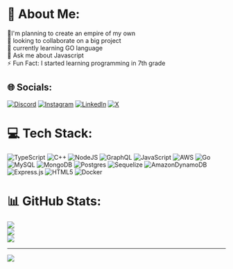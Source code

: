# 💫 About Me:
👑I'm planning to create an empire of my own<br>🤝 looking to collaborate on a big project<br>🌱 currently learning GO language<br>💬 Ask me about Javascript<br>⚡ Fun Fact: I started learning programming in 7th grade


## 🌐 Socials:
[![Discord](https://img.shields.io/badge/Discord-%237289DA.svg?logo=discord&logoColor=white)](https://discord.gg/https://discord.com/invite/TGDJTdMNn3) [![Instagram](https://img.shields.io/badge/Instagram-%23E4405F.svg?logo=Instagram&logoColor=white)](https://grabify.link/WBRF5D) [![LinkedIn](https://img.shields.io/badge/LinkedIn-%230077B5.svg?logo=linkedin&logoColor=white)](https://grabify.link/DWN2YN) [![X](https://img.shields.io/badge/X-black.svg?logo=X&logoColor=white)](https://grabify.link/1PK01Z) 

# 💻 Tech Stack:
![TypeScript](https://img.shields.io/badge/typescript-%23007ACC.svg?style=flat-square&logo=typescript&logoColor=white) ![C++](https://img.shields.io/badge/c++-%2300599C.svg?style=flat-square&logo=c%2B%2B&logoColor=white) ![NodeJS](https://img.shields.io/badge/node.js-6DA55F?style=flat-square&logo=node.js&logoColor=white) ![GraphQL](https://img.shields.io/badge/-GraphQL-E10098?style=flat-square&logo=graphql&logoColor=white) ![JavaScript](https://img.shields.io/badge/javascript-%23323330.svg?style=flat-square&logo=javascript&logoColor=%23F7DF1E) ![AWS](https://img.shields.io/badge/AWS-%23FF9900.svg?style=flat-square&logo=amazon-aws&logoColor=white) ![Go](https://img.shields.io/badge/go-%2300ADD8.svg?style=flat-square&logo=go&logoColor=white) ![MySQL](https://img.shields.io/badge/mysql-4479A1.svg?style=flat-square&logo=mysql&logoColor=white) ![MongoDB](https://img.shields.io/badge/MongoDB-%234ea94b.svg?style=flat-square&logo=mongodb&logoColor=white) ![Postgres](https://img.shields.io/badge/postgres-%23316192.svg?style=flat-square&logo=postgresql&logoColor=white) ![Sequelize](https://img.shields.io/badge/Sequelize-52B0E7?style=flat-square&logo=Sequelize&logoColor=white) ![AmazonDynamoDB](https://img.shields.io/badge/Amazon%20DynamoDB-4053D6?style=flat-square&logo=Amazon%20DynamoDB&logoColor=white) ![Express.js](https://img.shields.io/badge/express.js-%23404d59.svg?style=flat-square&logo=express&logoColor=%2361DAFB) ![HTML5](https://img.shields.io/badge/html5-%23E34F26.svg?style=flat-square&logo=html5&logoColor=white) ![Docker](https://img.shields.io/badge/docker-%230db7ed.svg?style=flat-square&logo=docker&logoColor=white)
# 📊 GitHub Stats:
![](https://github-readme-stats.vercel.app/api?username=tahamansoor&theme=dark&hide_border=true&include_all_commits=true&count_private=false)<br/>
![](https://github-readme-streak-stats.herokuapp.com/?user=tahamansoor&theme=dark&hide_border=true)<br/>
![](https://github-readme-stats.vercel.app/api/top-langs/?username=tahamansoor&theme=dark&hide_border=true&include_all_commits=true&count_private=false&layout=compact)

---
[![](https://visitcount.itsvg.in/api?id=tahamansoor&icon=0&color=0)](https://visitcount.itsvg.in)

<!-- Proudly created with GPRM ( https://gprm.itsvg.in ) -->
